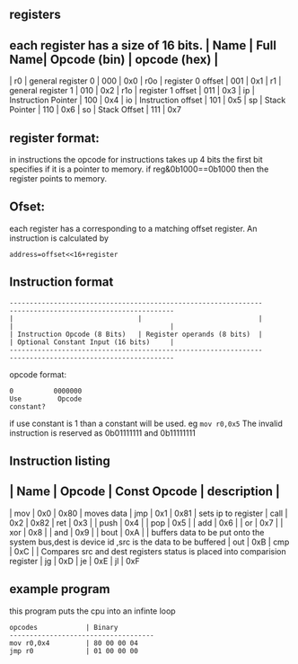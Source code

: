 ## registers
each register has a size of 16 bits.
| Name | Full Name| Opcode (bin)   | opcode (hex) |
---------------------------------------------------
| r0   | general register 0  | 000 | 0x0
| r0o  | register 0 offset   | 001 | 0x1
| r1   | general register 1  | 010 | 0x2
| r1o  | register 1 offset   | 011 | 0x3
| ip   | Instruction Pointer | 100 | 0x4
| io   | Instruction offset  | 101 | 0x5
| sp   | Stack Pointer       | 110 | 0x6
| so   | Stack Offset        | 111 | 0x7
## register format:
in instructions the opcode for instructions takes up 4 bits
the first bit specifies if it is a pointer to memory.
if reg&0b1000==0b1000 then the register points to memory.
## Ofset:
each register has a corresponding to a matching 
offset register. An instruction is calculated by
```
address=offset<<16+register
```
## Instruction format
```
---------------------------------------------------------------       -----------------------------------------
|                               |                             |       |                                       |
| Instruction Opcode (8 Bits)   | Register operands (8 bits)  |       | Optional Constant Input (16 bits)     |
---------------------------------------------------------------       -----------------------------------------
```

opcode format:
```
0          0000000
Use         Opcode
constant?
```
if use constant is 1 than a constant will be used. eg ```mov r0,0x5```
The invalid instruction is reserved as 0b01111111 and 0b11111111
## Instruction listing
| Name    | Opcode | Const Opcode |  description   |
-------------------------------------
| mov     | 0x0    | 0x80         | moves data
| jmp     | 0x1    | 0x81         | sets ip to register
| call    | 0x2    | 0x82
| ret     | 0x3    |
| push    | 0x4    |
| pop     | 0x5    |
| add     | 0x6    |
| or      | 0x7    |
| xor     | 0x8    |
| and     | 0x9    |
| bout    | 0xA    | | buffers data to be put onto the system bus,dest is device id ,src is the data to be buffered
| out     | 0xB
| cmp     | 0xC    | | Compares src and dest registers status is placed into comparision register
| jg      | 0xD
| je      | 0xE
| jl      | 0xF

## example program
this program puts the cpu into an infinte loop


```
opcodes            | Binary
------------------------------------
mov r0,0x4         | 80 00 00 04
jmp r0             | 01 00 00 00

```
